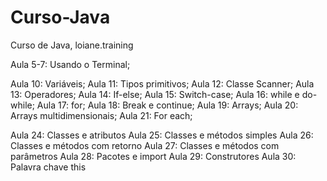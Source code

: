 # Curso-Java
 Curso de Java, loiane.training

Aula 5-7: Usando o Terminal;

Aula 10: Variáveis; 
Aula 11: Tipos primitivos;
Aula 12: Classe Scanner; 
Aula 13: Operadores;
Aula 14: If-else; 
Aula 15: Switch-case; 
Aula 16: while e do-while;
Aula 17: for;
Aula 18: Break e continue;
Aula 19: Arrays;
Aula 20: Arrays multidimensionais;
Aula 21: For each; 

Aula 24: Classes e atributos
Aula 25: Classes e métodos simples
Aula 26: Classes e métodos com retorno
Aula 27: Classes e métodos com parâmetros
Aula 28: Pacotes e import
Aula 29: Construtores
Aula 30: Palavra chave this 

